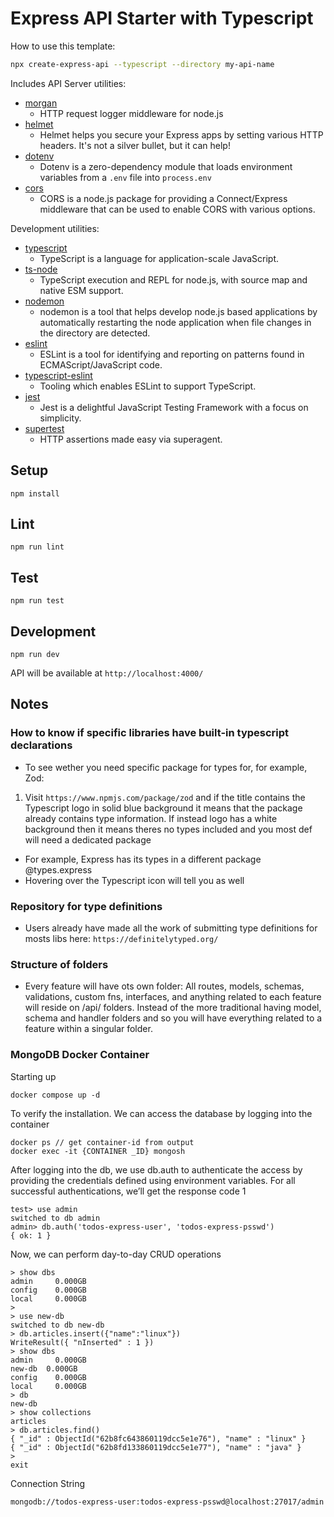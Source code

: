 # Express API Starter with Typescript

How to use this template:

```sh
npx create-express-api --typescript --directory my-api-name
```

Includes API Server utilities:

- [morgan](https://www.npmjs.com/package/morgan)
  - HTTP request logger middleware for node.js
- [helmet](https://www.npmjs.com/package/helmet)
  - Helmet helps you secure your Express apps by setting various HTTP headers. It's not a silver bullet, but it can help!
- [dotenv](https://www.npmjs.com/package/dotenv)
  - Dotenv is a zero-dependency module that loads environment variables from a `.env` file into `process.env`
- [cors](https://www.npmjs.com/package/cors)
  - CORS is a node.js package for providing a Connect/Express middleware that can be used to enable CORS with various options.

Development utilities:

- [typescript](https://www.npmjs.com/package/typescript)
  - TypeScript is a language for application-scale JavaScript.
- [ts-node](https://www.npmjs.com/package/ts-node)
  - TypeScript execution and REPL for node.js, with source map and native ESM support.
- [nodemon](https://www.npmjs.com/package/nodemon)
  - nodemon is a tool that helps develop node.js based applications by automatically restarting the node application when file changes in the directory are detected.
- [eslint](https://www.npmjs.com/package/eslint)
  - ESLint is a tool for identifying and reporting on patterns found in ECMAScript/JavaScript code.
- [typescript-eslint](https://typescript-eslint.io/)
  - Tooling which enables ESLint to support TypeScript.
- [jest](https://www.npmjs.com/package/jest)
  - Jest is a delightful JavaScript Testing Framework with a focus on simplicity.
- [supertest](https://www.npmjs.com/package/supertest)
  - HTTP assertions made easy via superagent.

## Setup

```
npm install
```

## Lint

```
npm run lint
```

## Test

```
npm run test
```

## Development

```
npm run dev
```

API will be available at `http://localhost:4000/`

## Notes

### How to know if specific libraries have built-in typescript declarations
- To see wether you need specific package for types for, for example, Zod: 
1. Visit `https://www.npmjs.com/package/zod` and if the title contains the Typescript logo in solid blue background it means that the package already contains type information. If instead logo has a white background then it means theres no types included and you most def will need a dedicated package
- For example, Express has its types in a different package @types.express
- Hovering over the Typescript icon will tell you as well


### Repository for type definitions
- Users already have made all the work of submitting type definitions for mosts libs here: `https://definitelytyped.org/`

### Structure of folders
- Every feature will have ots own folder: All routes, models, schemas, validations, custom fns, interfaces, and anything related to each feature will reside on /api/<feature-name> folders. Instead of the more traditional having model, schema and handler folders and so you will have everything related to a feature within a singular folder.


### MongoDB Docker Container

Starting up
```
docker compose up -d
```

To verify the installation. We can access the database by logging into the container

```
docker ps // get container-id from output
docker exec -it {CONTAINER _ID} mongosh
```
After logging into the db, we use db.auth to authenticate the access by providing the credentials defined using environment variables. For all successful authentications, we’ll get the response code 1

``` 
test> use admin
switched to db admin
admin> db.auth('todos-express-user', 'todos-express-psswd')
{ ok: 1 }

```
Now, we can perform day-to-day CRUD operations


```
> show dbs
admin     0.000GB
config    0.000GB
local     0.000GB
>
> use new-db
switched to db new-db
> db.articles.insert({"name":"linux"})
WriteResult({ "nInserted" : 1 })
> show dbs
admin     0.000GB
new-db  0.000GB
config    0.000GB
local     0.000GB
> db
new-db
> show collections
articles
> db.articles.find()
{ "_id" : ObjectId("62b8fc643860119dcc5e1e76"), "name" : "linux" }
{ "_id" : ObjectId("62b8fd133860119dcc5e1e77"), "name" : "java" }
>
exit
```

Connection String
```
mongodb://todos-express-user:todos-express-psswd@localhost:27017/admin
```
